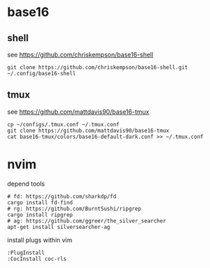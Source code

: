 # base16

## shell

see https://github.com/chriskempson/base16-shell

    git clone https://github.com/chriskempson/base16-shell.git ~/.config/base16-shell

## tmux

see https://github.com/mattdavis90/base16-tmux

    cp ~/configs/.tmux.conf ~/.tmux.conf
    git clone https://github.com/mattdavis90/base16-tmux
    cat base16-tmux/colors/base16-default-dark.conf >> ~/.tmux.conf


# nvim

depend tools

    # fd: https://github.com/sharkdp/fd
    cargo install fd-find
    # rg: https://github.com/BurntSushi/ripgrep
    cargo install ripgrep
    # ag: https://github.com/ggreer/the_silver_searcher
    apt-get install silversearcher-ag

install plugs within vim

    :PlugInstall
    :CocInstall coc-rls